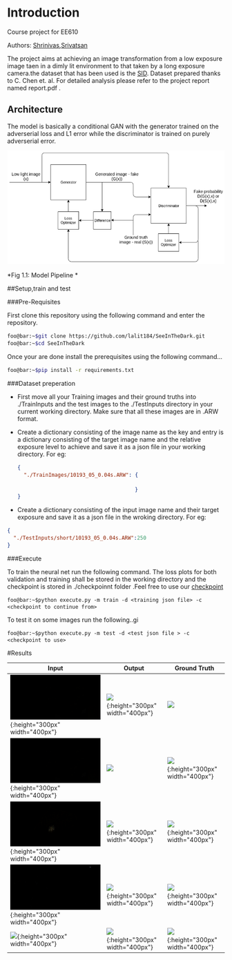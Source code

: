 # Introduction

Course project for EE610 

Authors: [Shrinivas](www.shrinivas.com ),[Srivatsan](www.srivatsan.com)

The project aims at achieving an image transformation from a low exposure image taen in a dimly lit environment to that taken by a long exposure camera.the dataset that has been used is the [SID](https://github.com/cchen156/Learning-to-See-in-the-Dark ). Dataset prepared thanks to C. Chen et. al. For detailed analysis please refer to the project report named report.pdf .

## Architecture

The model is basically a conditional GAN with the generator trained on the adverserial loss and L1 error while the discriminator is trained on purely adverserial error.

![cGAN arch](./Assets/cGAN.png)

*Fig 1.1: Model Pipeline *



##Setup,train and  test

###Pre-Requisites

First clone this repository using the following command and enter the repository.

```bash
foo@bar:~$git clone https://github.com/lalit184/SeeInTheDark.git
foo@bar:~$cd SeeInTheDark
```

Once your are done install the prerequisites using the following command...

```bash
foo@bar:~$pip install -r requirements.txt
```

###Dataset preperation

- First move all your Training images and their ground truths into ./TrainInputs and the test images to the ./TestInputs directory in your current working directory. Make sure that all these images are in .ARW  format. 

- Create a dictionary consisting of the image name as the key and entry is a dictionary consisting of the target image name and the relative exposure level to achieve and save it as a json file in your working directory. For eg:

  ```json
  {
    "./TrainImages/10193_05_0.04s.ARW": {
    																			"Target": "./Sony/long/10193_00_10s.ARW", 																									"Exposure": 250.0
                                        }
  }
  ```

  

- Create a dictionary consisting of the input image name and their target exposure and save it as a json file in the wroking directory. For eg:

```json
{
  "./TestInputs/short/10193_05_0.04s.ARW":250
}
```

###Execute

To train the neural net run the following command. The loss plots for both validation and training shall be stored in the working directory and the checkpoint is stored in ./checkpoinnt folder .Feel free to use our [checkpoint](www.checkpoint.com)

```shell
foo@bar:~$python execute.py -m train -d <training json file> -c <checkpoint to continue from>
```

To test it on some images run the following..gi

```shell
foo@bar:~$python execute.py -m test -d <test json file > -c <checkpoint to use>
```





#Results 

| Input                                                   | Output                                                   | Ground Truth                                         |
| ------------------------------------------------------- | -------------------------------------------------------- | ---------------------------------------------------- |
| ![](./Assets/dark2.png ){:height="300px" width="400px"} | ![](./Assets/Output1.png){:height="300px" width="400px"} | ![](./Assets/GT1.png)                                |
| ![](./Assets/dark2.png){:height="300px" width="400px"}  | ![](./Assets/Output2.png)                                | ![](./Assets/GT2.png){:height="300px" width="400px"} |
| ![](./Assets/dark3.png){:height="300px" width="400px"}  | ![](./Assets/Output3.png){:height="300px" width="400px"} | ![](./Assets/GT3.png){:height="300px" width="400px"} |
| ![](./Assets/dark4.png){:height="300px" width="400px"}  | ![](./Assets/Output4.png){:height="300px" width="400px"} | ![](./Assets/GT4.png){:height="300px" width="400px"} |
| ![](./Assets/dark5.png){:height="300px" width="400px"}  | ![](./Assets/Output5.png){:height="300px" width="400px"} | ![](./Assets/GT5.png){:height="300px" width="400px"} |

